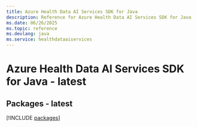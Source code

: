 ```yaml
---
title: Azure Health Data AI Services SDK for Java
description: Reference for Azure Health Data AI Services SDK for Java
ms.date: 06/26/2025
ms.topic: reference
ms.devlang: java
ms.service: healthdataaiservices
---
```

# Azure Health Data AI Services SDK for Java - latest
## Packages - latest
[!INCLUDE [packages](health-data-ai-services-index.md)]